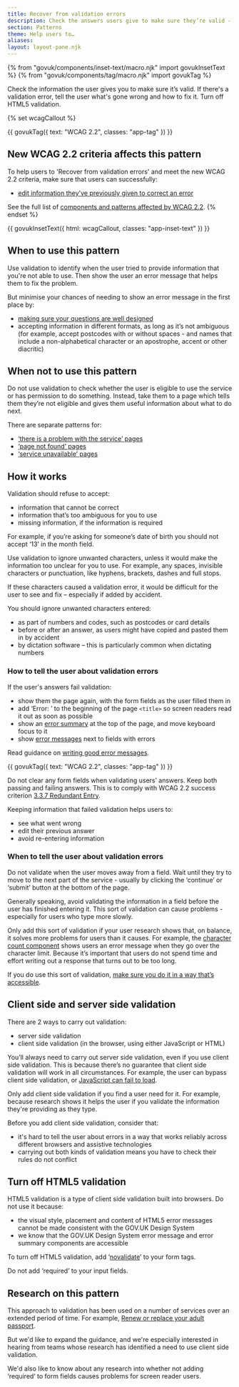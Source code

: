 ```yaml
---
title: Recover from validation errors
description: Check the answers users give to make sure they’re valid - and if there’s an error, tell them what's wrong and how to fix it
section: Patterns
theme: Help users to…
aliases:
layout: layout-pane.njk
---
```


{% from "govuk/components/inset-text/macro.njk" import govukInsetText %}
{% from "govuk/components/tag/macro.njk" import govukTag %}

Check the information the user gives you to make sure it’s valid. If there's a validation error, tell the user what's gone wrong and how to fix it. Turn off HTML5 validation.

{% set wcagCallout %}

{{ govukTag({
  text: "WCAG 2.2",
  classes: "app-tag"
}) }}

## New WCAG 2.2 criteria affects this pattern

To help users to 'Recover from validation errors' and meet the new WCAG 2.2 criteria, make sure that users can successfully:

- [edit information they've previously given to correct an error](/patterns/validation/#wcag-edit-to-correct-errors)

See the full list of [components and patterns affected by WCAG 2.2](/accessibility/wcag-2.2/#components-and-patterns-affected-in-the-design-system).
{% endset %}

{{ govukInsetText({
  html: wcagCallout,
  classes: "app-inset-text"
}) }}

## When to use this pattern

Use validation to identify when the user tried to provide information that you're not able to use. Then show the user an error message that helps them to fix the problem.

But minimise your chances of needing to show an error message in the first place by:

- [making sure your questions are well designed](https://www.gov.uk/service-manual/design/designing-good-questions)
- accepting information in different formats, as long as it’s not ambiguous (for example, accept postcodes with or without spaces - and names that include a non-alphabetical character or an apostrophe, accent or other diacritic)

## When not to use this pattern

Do not use validation to check whether the user is eligible to use the service or has permission to do something. Instead, take them to a page which tells them they’re not eligible and gives them useful information about what to do next.

There are separate patterns for:

- [‘there is a problem with the service’ pages](/patterns/problem-with-the-service-pages/)
- [‘page not found’ pages](/patterns/page-not-found-pages/)
- [‘service unavailable’ pages](/patterns/service-unavailable-pages/)

## How it works

Validation should refuse to accept:

- information that cannot be correct
- information that’s too ambiguous for you to use
- missing information, if the information is required

For example, if you’re asking for someone’s date of birth you should not accept ‘13’ in the month field.

Use validation to ignore unwanted characters, unless it would make the information too unclear for you to use. For example, any spaces, invisible characters or punctuation, like hyphens, brackets, dashes and full stops.

If these characters caused a validation error, it would be difficult for the user to see and fix – especially if added by accident.

You should ignore unwanted characters entered:

- as part of numbers and codes, such as postcodes or card details
- before or after an answer, as users might have copied and pasted them in by accident
- by dictation software – this is particularly common when dictating numbers

### How to tell the user about validation errors

If the user's answers fail validation:

- show them the page again, with the form fields as the user filled them in
- add ‘Error: ’ to the beginning of the page `<title>` so screen readers read it out as soon as possible
- show an [error summary](/components/error-summary/) at the top of the page, and move keyboard focus to it
- show [error messages](/components/error-message/) next to fields with errors

Read guidance on [writing good error messages](/components/error-message/#be-clear-and-concise).

<div class="app-wcag-22" id="wcag-edit-to-correct-errors" role="note">
  {{ govukTag({
    text: "WCAG 2.2",
    classes: "app-tag"
  }) }}
  <p>Do not clear any form fields when validating users’ answers. Keep both passing and failing answers. This is to comply with WCAG 2.2 success criterion <a href="https://www.w3.org/WAI/WCAG22/Understanding/redundant-entry.html">3.3.7 Redundant Entry</a>.</p>
</div>

Keeping information that failed validation helps users to:

- see what went wrong
- edit their previous answer
- avoid re-entering information

### When to tell the user about validation errors

Do not validate when the user moves away from a field. Wait until they try to move to the next part of the service - usually by clicking the ‘continue’ or ‘submit’ button at the bottom of the page.

Generally speaking, avoid validating the information in a field before the user has finished entering it. This sort of validation can cause problems - especially for users who type more slowly.

Only add this sort of validation if your user research shows that, on balance, it solves more problems for users than it causes. For example, the [character count component](/components/character-count/) shows users an error message when they go over the character limit. Because it’s important that users do not spend time and effort writing out a response that turns out to be too long.

If you do use this sort of validation, [make sure you do it in a way that’s accessible](https://www.gov.uk/service-manual/technology/accessibility-for-developers-an-introduction).

## Client side and server side validation

There are 2 ways to carry out validation:

- server side validation
- client side validation (in the browser, using either JavaScript or HTML)

You’ll always need to carry out server side validation, even if you use client side validation. This is because there’s no guarantee that client side validation will work in all circumstances. For example, the user can bypass client side validation, or [JavaScript can fail to load](https://www.gov.uk/service-manual/technology/using-progressive-enhancement).

Only add client side validation if you find a user need for it. For example, because research shows it helps the user if you validate the information they're providing as they type.

Before you add client side validation, consider that:

- it's hard to tell the user about errors in a way that works reliably across different browsers and assistive technologies
- carrying out both kinds of validation means you have to check their rules do not conflict

## Turn off HTML5 validation

HTML5 validation is a type of client side validation built into browsers. Do not use it because:

- the visual style, placement and content of HTML5 error messages cannot be made consistent with the GOV.UK Design System
- we know that the GOV.UK Design System error message and error summary components are accessible

To turn off HTML5 validation, add ‘[novalidate](https://developer.mozilla.org/en-US/docs/Web/HTML/Element/form#attr-novalidate)’ to your form tags.

Do not add ‘required’ to your input fields.

## Research on this pattern

This approach to validation has been used on a number of services over an extended period of time. For example, [Renew or replace your adult passport](https://www.gov.uk/renew-adult-passport/renew).

But we'd like to expand the guidance, and we're especially interested in hearing from teams whose research has identified a need to use client side validation.

We'd also like to know about any research into whether not adding ‘required‘ to form fields causes problems for screen reader users.
